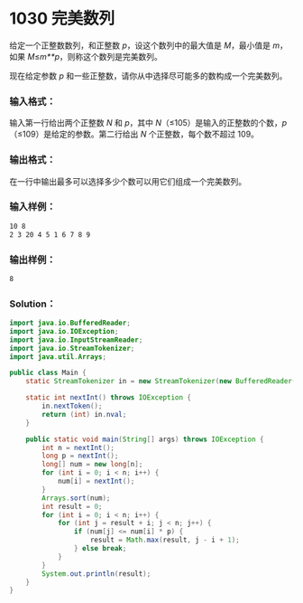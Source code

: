 # 1030 完美数列

给定一个正整数数列，和正整数 _p_，设这个数列中的最大值是 _M_，最小值是 _m_，如果 *M*≤*m\*\*p*，则称这个数列是完美数列。

现在给定参数 _p_ 和一些正整数，请你从中选择尽可能多的数构成一个完美数列。

### 输入格式：

输入第一行给出两个正整数 _N_ 和 _p_，其中 _N_（≤105）是输入的正整数的个数，_p_（≤109）是给定的参数。第二行给出 _N_ 个正整数，每个数不超过 109。

### 输出格式：

在一行中输出最多可以选择多少个数可以用它们组成一个完美数列。

### 输入样例：

```tex
10 8
2 3 20 4 5 1 6 7 8 9
```

### 输出样例：

```tex
8
```

### Solution：

```java
import java.io.BufferedReader;
import java.io.IOException;
import java.io.InputStreamReader;
import java.io.StreamTokenizer;
import java.util.Arrays;

public class Main {
    static StreamTokenizer in = new StreamTokenizer(new BufferedReader(new InputStreamReader(System.in)));

    static int nextInt() throws IOException {
        in.nextToken();
        return (int) in.nval;
    }

    public static void main(String[] args) throws IOException {
        int n = nextInt();
        long p = nextInt();
        long[] num = new long[n];
        for (int i = 0; i < n; i++) {
            num[i] = nextInt();
        }
        Arrays.sort(num);
        int result = 0;
        for (int i = 0; i < n; i++) {
            for (int j = result + i; j < n; j++) {
                if (num[j] <= num[i] * p) {
                    result = Math.max(result, j - i + 1);
                } else break;
            }
        }
        System.out.println(result);
    }
}
```
